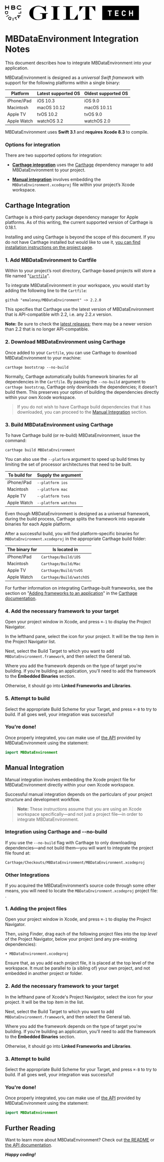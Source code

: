 ![HBC Digital logo](https://raw.githubusercontent.com/gilt/Cleanroom/master/Assets/hbc-digital-logo.png)     
![Gilt Tech logo](https://raw.githubusercontent.com/gilt/Cleanroom/master/Assets/gilt-tech-logo.png)

# MBDataEnvironment Integration Notes

This document describes how to integrate MBDataEnvironment into your application.

MBDataEnvironment is designed as a *universal Swift framework* with support for the following platforms within a single binary:

Platform|Latest supported OS|Oldest supported OS
--------|-------------------|-------------------
iPhone/iPad|iOS 10.3|iOS 9.0
Macintosh|macOS 10.12|macOS 10.11
Apple TV|tvOS 10.2|tvOS 9.0
Apple Watch|watchOS 3.2|watchOS 2.0

MBDataEnvironment uses **Swift 3.1** and **requires Xcode 8.3** to compile.

### Options for integration

There are two supported options for integration:

- **[Carthage integration](#carthage-integration)** uses the [Carthage](https://github.com/Carthage/Carthage) dependency manager to add MBDataEnvironment to your project.

- **[Manual integration](#manual-integration)** involves embedding the `MBDataEnvironment.xcodeproj` file within your project’s Xcode workspace.

## Carthage Integration

Carthage is a third-party package dependency manager for Apple platforms. As of this writing, the current supported version of Carthage is 0.18.1.

Installing and using Carthage is beyond the scope of this document. If you do not have Carthage installed but would like to use it, [you can find installation instructions on the project page](https://github.com/Carthage/Carthage#installing-carthage). 

### 1. Add MBDataEnvironment to Cartfile

Within to your project’s root directory, Carthage-based projects will store a file named "[`Cartfile`](https://github.com/Carthage/Carthage/blob/master/Documentation/Artifacts.md#cartfile)".

To integrate MBDataEnvironment in your workspace, you would start by adding the following line to the `Cartfile`:

```
github "emaloney/MBDataEnvironment" ~> 2.2.0
```

This specifies that Carthage use the latest version of MBDataEnvironment that is API-compatible with 2.2, i.e. any 2.2.*x* version.

**Note:** Be sure to check the [latest releases](https://github.com/emaloney/MBDataEnvironment/releases); there may be a newer version than 2.2 that is no longer API-compatible.

### 2. Download MBDataEnvironment using Carthage

Once added to your `Cartfile`, you can use Carthage to download MBDataEnvironment to your machine:

```
carthage bootstrap --no-build
```

Normally, Carthage automatically builds framework binaries for all dependencies in the `Cartfile`. By passing the `--no-build` argument to `carthage bootstrap`, Carthage only downloads the dependencies; it doesn't build them. This preserves your option of building the dependencies directly within your own Xcode workspace.

> If you do not wish to have Carthage build dependencies that it has downloaded, you can proceed to the [Manual Integration](#manual-integration) section.

### 3. Build MBDataEnvironment using Carthage

To have Carthage build (or re-build) MBDataEnvironment, issue the command:

```
carthage build MBDataEnvironment
```

You can also use the `--platform` argument to speed up build times by limiting the set of processor architectures that need to be built.

To build for|Supply the argument
------------|-------------------
iPhone/iPad|`--platform ios`
Macintosh|`--platform mac`
Apple TV|`--platform tvos`
Apple Watch|`--platform watchos`


Even though MBDataEnvironment is designed as a universal framework, during the build process, Carthage splits the framework into separate binaries for each Apple platform.

After a successful build, you will find platform-specific binaries for `MBDataEnvironment.xcodeproj` in the appropriate Carthage build folder:

The binary for|Is located in
--------------|-------------
iPhone/iPad|`Carthage/Build/iOS`
Macintosh|`Carthage/Build/Mac`
Apple TV|`Carthage/Build/tvOS`
Apple Watch|`Carthage/Build/watchOS`


For further information on integrating Carthage-built frameworks, see the section on "[Adding frameworks to an application](https://github.com/Carthage/Carthage#adding-frameworks-to-an-application)" in the [Carthage documentation](https://github.com/Carthage/Carthage#carthage--).

### 4. Add the necessary framework to your target

Open your project window in Xcode, and press `⌘-1` to display the Project Navigator.

In the lefthand pane, select the icon for your project. It will be the top item in the Project Navigator list.

Next, select the Build Target to which you want to add `MBDataEnvironment.framework`, and then select the General tab.

Where you add the framework depends on the type of target you're building. If you're building an application, you'll need to add the framework to the **Embedded Binaries** section.

Otherwise, it should go into **Linked Frameworks and Libraries**.


### 5. Attempt to build

Select the appropriate Build Scheme for your Target, and press `⌘-B` to try to build. If all goes well, your integration was successful!

### You're done!

Once properly integrated, you can make use of [the API](https://rawgit.com/emaloney/MBDataEnvironment/master/Documentation/API/index.html) provided by MBDataEnvironment using the statement:

```swift
import MBDataEnvironment
```

## Manual Integration

Manual integration involves embedding the Xcode project file for MBDataEnvironment directly within your own Xcode workspace.

Successful manual integration depends on the particulars of your project structure and development workflow.

> **Note:** These instructions assume that you are using an Xcode workspace specifically—and not just a project file—in order to integrate MBDataEnvironment.

### Integration using Carthage and --no-build

If you use the `--no-build` flag with Carthage to only downloading dependencies—and not build them—you will want to integrate the project file found at:

```
Carthage/Checkouts/MBDataEnvironment/MBDataEnvironment.xcodeproj
```

### Other Integrations

If you acquired the MBDataEnvironment’s source code through some other means, you will need to locate the `MBDataEnvironment.xcodeproj` project file: .

### 1. Adding the project files

Open your project window in Xcode, and press `⌘-1` to display the Project Navigator.

Then, using Finder, drag each of the following project files into the *top level* of the Project Navigator, below your project (and any pre-existing dependencies):

```
• MBDataEnvironment.xcodeproj
```

Ensure that, as you add each project file, it is placed at the top level of the workspace. It must be parallel to (a sibling of) your own project, and not embedded in another project or folder.

### 2. Add the necessary framework to your target

In the lefthand pane of Xcode's Project Navigator, select the icon for your project. It will be the top item in the list.

Next, select the Build Target to which you want to add `MBDataEnvironment.framework`, and then select the General tab.

Where you add the framework depends on the type of target you're building. If you're building an application, you'll need to add the framework to the **Embedded Binaries** section.

Otherwise, it should go into **Linked Frameworks and Libraries**.


### 3. Attempt to build

Select the appropriate Build Scheme for your Target, and press `⌘-B` to try to build. If all goes well, your integration was successful!

### You're done!

Once properly integrated, you can make use of [the API](https://rawgit.com/emaloney/MBDataEnvironment/master/Documentation/API/index.html) provided by MBDataEnvironment using the statement:

```swift
import MBDataEnvironment
```

## Further Reading

Want to learn more about MBDataEnvironment? Check out [the README](https://github.com/emaloney/MBDataEnvironment/blob/master/README.md) or [the API documentation](https://rawgit.com/emaloney/MBDataEnvironment/master/Documentation/API/index.html).

**_Happy coding!_**
